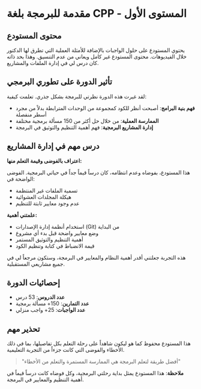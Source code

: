 # مقدمة للبرمجة بلغة CPP - المستوى الأول

## محتوى المستودع
يحتوي المستودع على حلول الواجبات بالإضافة للأمثلة العملية التي تطرق لها الدكتور خلال الفيديوهات. محتوى المستودع غير كامل ويعاني من عدم التنسيق. وهذا بحد ذاته كان درس لي في إدارة الملفات والمشاريع.

## تأثير الدورة على تطوري البرمجي
لقد غيرت هذه الدورة نظرتي للبرمجة بشكل جذري. تعلمت كيفية:
* **فهم بنية البرامج**: أصبحت أنظر للكود كمجموعة من الوحدات المترابطة بدلاً من مجرد أسطر منفصلة
* **الممارسة العملية**: من خلال حل أكثر من 150 مسألة برمجية مختلفة
* **إدارة المشاريع البرمجية**: فهم أهمية التنظيم والتوثيق في البرمجة

## درس مهم في إدارة المشاريع
**اعتراف بالفوضى وقيمة التعلم منها:**

هذا المستودع، بفوضاه وعدم انتظامه، كان درساً قيماً جداً في حياتي البرمجية. الفوضى الواضحة في:
* تسمية الملفات غير المنتظمة
* هيكلة المجلدات العشوائية
* عدم وجود معايير ثابتة للتنظيم

**علمتني أهمية:**
* استخدام أنظمة إدارة الإصدارات (Git) من البداية
* وضع معايير واضحة قبل بدء أي مشروع
* أهمية التنظيم والتوثيق المستمر
* قيمة الانضباط في كتابة وتنظيم الكود

هذه التجربة جعلتني أقدر أهمية النظام والمعايير في البرمجة، وستكون مرجعاً لي في جميع مشاريعي المستقبلية.

## إحصائيات الدورة
* **عدد الدروس**: 53 درس
* **عدد التمارين**: 150+ مسألة برمجية
* **عدد الواجبات**: 25+ واجب منزلي

## تحذير مهم
هذا المستودع محفوظ كما هو ليكون شاهداً على رحلة التعلم بكل تفاصيلها، بما في ذلك الأخطاء والفوضى التي كانت جزءاً من التجربة التعليمية.

> "أفضل طريقة لتعلم البرمجة هي الممارسة المستمرة والتعلم من الأخطاء"

**ملاحظة**: هذا المستودع يمثل بداية رحلتي البرمجية، وكل فوضاه كانت درساً قيماً في أهمية التنظيم والمعايير في البرمجة.
